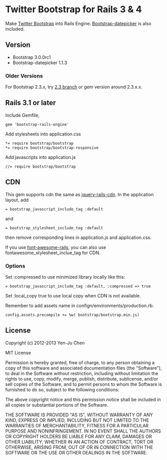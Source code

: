 # Twitter Bootstrap for Rails 3 & 4
Make [Twitter Bootstrap](http://twitter.github.com/bootstrap) into Rails Engine. [Bootstrap-datepicker](https://github.com/eternicode/bootstrap-datepicker) is also included.

## Version
* Bootstrap 3.0.0rc1
* Bootstrap-datepicker 1.1.3

### Older Versions

For Bootstrap 2.3.x, try [2.3 branch](https://github.com/yjchen/bootstrap-rails-engine/tree/2.3) or gem version around 2.3.x.x.

## Rails 3.1 or later
Include Gemfile,

    gem 'bootstrap-rails-engine'

Add stylesheets into application.css

    *= require bootstrap/bootstrap
    *= require bootstrap/bootstrap-responsive

Add javascripts into application.js

    //= require bootstrap/bootstrap

## CDN

This gem supports cdn the same as [jquery-rails-cdn](https://github.com/yjchen/jquery-rails-cdn). In the application layout, add

    = bootstrap_javascript_include_tag :default

and 

    = bootstrap_stylesheet_include_tag :default

then remove corresponding lines in application.js and application.css.

If you use [font-awesome-rails](https://github.com/bokmann/font-awesome-rails), you can also use fontawesome_stylesheet_inclue_tag for CDN.

### Options

Set :compressed to use minimized library locally like this:

    = bootstrap_javascript_include_tag :default, :compressed => true

Set :local_copy true to use local copy when CDN is not available.

Remember to add assets name in confign/environments/production.rb:

    config.assets.precompile += %w( bootstrap/bootstrap.min.js)

## License

Copyright (c) 2012-2013 Yen-Ju Chen

MIT License

Permission is hereby granted, free of charge, to any person obtaining
a copy of this software and associated documentation files (the
"Software"), to deal in the Software without restriction, including
without limitation the rights to use, copy, modify, merge, publish,
distribute, sublicense, and/or sell copies of the Software, and to
permit persons to whom the Software is furnished to do so, subject to
the following conditions:

The above copyright notice and this permission notice shall be
included in all copies or substantial portions of the Software.

THE SOFTWARE IS PROVIDED "AS IS", WITHOUT WARRANTY OF ANY KIND,
EXPRESS OR IMPLIED, INCLUDING BUT NOT LIMITED TO THE WARRANTIES OF
MERCHANTABILITY, FITNESS FOR A PARTICULAR PURPOSE AND
NONINFRINGEMENT. IN NO EVENT SHALL THE AUTHORS OR COPYRIGHT HOLDERS BE
LIABLE FOR ANY CLAIM, DAMAGES OR OTHER LIABILITY, WHETHER IN AN ACTION
OF CONTRACT, TORT OR OTHERWISE, ARISING FROM, OUT OF OR IN CONNECTION
WITH THE SOFTWARE OR THE USE OR OTHER DEALINGS IN THE SOFTWARE.
